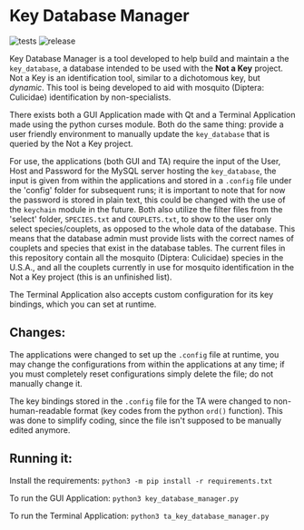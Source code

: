 # Key Database Manager

![tests](https://github.com/lily-mosquitoes/key_database_manager/workflows/tests/badge.svg)
![release](https://img.shields.io/github/v/release/lily-mosquitoes/key_database_manager?include_prereleases)

Key Database Manager is a tool developed to help build and maintain a the `key_database`, a database intended to be used with the **Not a Key** project. Not a Key is an identification tool, similar to a dichotomous key, but *dynamic*. This tool is being developed to aid with mosquito (Diptera: Culicidae) identification by non-specialists.

There exists both a GUI Application made with Qt and a Terminal Application made using the python curses module. Both do the same thing: provide a user friendly environment to manually update the `key_database` that is queried by the Not a Key project.

For use, the applications (both GUI and TA) require the input of the User, Host and Password for the MySQL server hosting the `key_database`, the input is given from within the applications and stored in a `.config` file under the 'config' folder for subsequent runs; it is important to note that for now the password is stored in plain text, this could be changed with the use of the `keychain` module in the future. Both also utilize the filter files from the 'select' folder, `SPECIES.txt` and `COUPLETS.txt`, to show to the user only select species/couplets, as opposed to the whole data of the database. This means that the database admin must provide lists with the correct names of couplets and species that exist in the database tables. The current files in this repository contain all the mosquito (Diptera: Culicidae) species in the U.S.A., and all the couplets currently in use for mosquito identification in the Not a Key project (this is an unfinished list).

The Terminal Application also accepts custom configuration for its key bindings, which you can set at runtime.

## Changes:

The applications were changed to set up the `.config` file at runtime, you may change the configurations from within the applications at any time; if you must completely reset configurations simply delete the file; do not manually change it.

The key bindings stored in the `.config` file for the TA were changed to non-human-readable format (key codes from the python `ord()` function). This was done to simplify coding, since the file isn't supposed to be manually edited anymore.

## Running it:

Install the requirements:
`python3 -m pip install -r requirements.txt`

To run the GUI Application:
`python3 key_database_manager.py`

To run the Terminal Application:
`python3 ta_key_database_manager.py`
